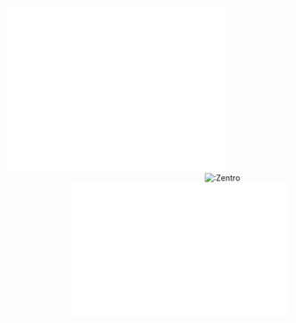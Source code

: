 <picture>
  <img align="left" width="390" src="/basic.svg" alt="Metrics">
</picture>
 <a href="https://www.youtube.com/watch?v=9kQ2GtvDV3s"><img align="right" width="150" src="https://count.getloli.com/get/@:Zentro" alt=":Zentro" /></a>
<picture>
  <img align="right" width="390" src="/activity.svg" alt="Activity">
</picture>
